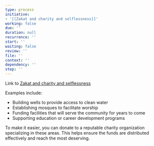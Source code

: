 ```yaml
---
type: process
initiative:
- '[[Zakat and charity and selflessness]]'
working: false
due: ''
duration: null
recurrence: ''
start: ''
waiting: false
review: ''
file: ''
context: ''
dependency: ''
step: ''
---
```


Link to [Zakat and charity and selflessness](Initiatives/worship/Zakat%20and%20charity%20and%20selflessness.md)

Examples include:

* Building wells to provide access to clean water
* Establishing mosques to facilitate worship
* Funding facilities that will serve the community for years to come
* Supporting education or career development programs

To make it easier, you can donate to a reputable charity organization specializing in these areas. This helps ensure the funds are distributed effectively and reach the most deserving.
